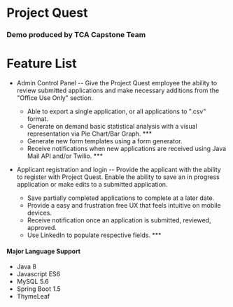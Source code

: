 # Project Quest 

### Demo produced by TCA Capstone Team

# Feature List

- Admin Control Panel
-- Give the Project Quest employee the ability to review submitted applications and make necessary additions from the "Office Use Only" section.
	- Able to export a single application, or all applications to ".csv" format.
	- Generate on demand basic statistical analysis with a visual representation via Pie Chart/Bar Graph. ***
	- Generate new form templates using a form generator.
	- Receive notifications when new applications are received using Java Mail API and/or Twilio. ***

- Applicant registration and login
-- Provide the applicant with the ability to register with Project Quest. Enable the ability to save an in progress application or make edits to a submitted application.
	- Save partially completed applications to complete at a later date.
	- Provide a easy and frustration free UX that feels intuitive on mobile devices.
	- Receive notification once an application is submitted, reviewed, approved.
	- Use LinkedIn to populate respective fields. *** 


#### Major Language Support
- Java 8
- Javascript ES6
- MySQL 5.6
- Spring Boot 1.5
- ThymeLeaf 
